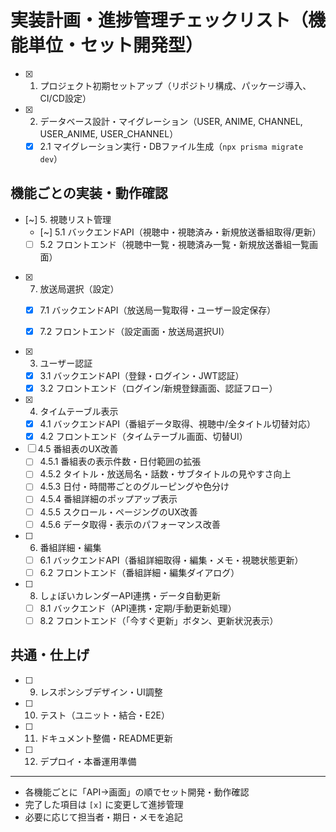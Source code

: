 # 実装計画・進捗管理チェックリスト（機能単位・セット開発型）

- [x] 1. プロジェクト初期セットアップ（リポジトリ構成、パッケージ導入、CI/CD設定）
- [x] 2. データベース設計・マイグレーション（USER, ANIME, CHANNEL, USER_ANIME, USER_CHANNEL）
    - [x] 2.1 マイグレーション実行・DBファイル生成（`npx prisma migrate dev`）

## 機能ごとの実装・動作確認
- [~] 5. 視聴リスト管理
    - [~] 5.1 バックエンドAPI（視聴中・視聴済み・新規放送番組取得/更新）
    - [ ] 5.2 フロントエンド（視聴中一覧・視聴済み一覧・新規放送番組一覧画面）
- [x] 7. 放送局選択（設定）
    - [x] 7.1 バックエンドAPI（放送局一覧取得・ユーザー設定保存）
    - [x] 7.2 フロントエンド（設定画面・放送局選択UI）


- [x] 3. ユーザー認証
    - [x] 3.1 バックエンドAPI（登録・ログイン・JWT認証）
    - [x] 3.2 フロントエンド（ログイン/新規登録画面、認証フロー）
- [x] 4. タイムテーブル表示
    - [x] 4.1 バックエンドAPI（番組データ取得、視聴中/全タイトル切替対応）
    - [x] 4.2 フロントエンド（タイムテーブル画面、切替UI）
- [ ] 4.5 番組表のUX改善
    - [ ] 4.5.1 番組表の表示件数・日付範囲の拡張
    - [ ] 4.5.2 タイトル・放送局名・話数・サブタイトルの見やすさ向上
    - [ ] 4.5.3 日付・時間帯ごとのグルーピングや色分け
    - [ ] 4.5.4 番組詳細のポップアップ表示
    - [ ] 4.5.5 スクロール・ページングのUX改善
    - [ ] 4.5.6 データ取得・表示のパフォーマンス改善
- [ ] 6. 番組詳細・編集
    - [ ] 6.1 バックエンドAPI（番組詳細取得・編集・メモ・視聴状態更新）
    - [ ] 6.2 フロントエンド（番組詳細・編集ダイアログ）
- [ ] 8. しょぼいカレンダーAPI連携・データ自動更新
    - [ ] 8.1 バックエンド（API連携・定期/手動更新処理）
    - [ ] 8.2 フロントエンド（「今すぐ更新」ボタン、更新状況表示）

## 共通・仕上げ

- [ ] 9. レスポンシブデザイン・UI調整
- [ ] 10. テスト（ユニット・結合・E2E）
- [ ] 11. ドキュメント整備・README更新
- [ ] 12. デプロイ・本番運用準備

---

- 各機能ごとに「API→画面」の順でセット開発・動作確認
- 完了した項目は `[x]` に変更して進捗管理
- 必要に応じて担当者・期日・メモを追記
